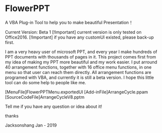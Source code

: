 # FlowerPPT
A VBA Plug-in Tool to help you to make beautiful Presentation！

Current Version: Beta 1
[!Important] current version is only tested on Office2016.
[!Important] if you have any customUI existed, please back-up first.

I am a very heavy user of microsoft PPT, and every year I make hundreds of PPT documents with thousands of pages in it. This project comes first from my idea of making my PPT more beautiful and my work easier. I put arround 40 arrangement functions, together with 16 office menu functions, in one menu so that user can reach them directly. All arrangement functions are programed with VBA, and currently it is still a beta version. I hope this little tool can do some help to people like me.

[MenuFile]FlowerPPTMenu.exportedUI
[Add-inFile]ArrangeCycle.ppam
[SourceCodeFile]ArrangeCycleV8.pptm

Tell me if you have any question or idea about it!

thanks

Jacksonshang
Jan - 2019
